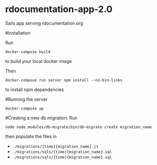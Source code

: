# rdocumentation-app-2.0

Sails app serving rdocumentation.org

#Installation

Run
```
docker-compose build
```
to build your local docker image


Then
```
docker-compose run server npm install --no-bin-links
```
to install npm dependencies

#Running the server

```
docker-compose up
```

#Creating a new db migration:
Run
```
node node_modules/db-migrate/bin/db-migrate create migration_name
```
then populate the files in
  - `./migrations/{time}{migration_name}.js`
  - `./migrations/sqls/{time}{migration_name}.sql`
  - `./migrations/sqls/{time}{migration_name}.sql`
